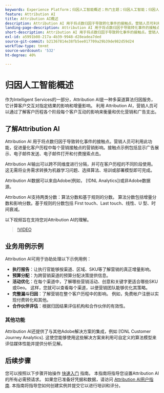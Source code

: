 ```yaml
---
keywords: Experience Platform；归因人工智能概述；热门主题；归因人工智能；归因人工智能
feature: Attribution AI
title: Attribution AI概述
description: Attribution AI 用于将点数归因于导致转化事件的接触点。营销人员可利用此功能，促进量化客户历程中每个营销接触点的营销影响。接触点示例包括显示广告展示、电子邮件发送、电子邮件打开和付费搜索点击。
landing-page-description: Attribution AI 用于将点数归因于导致转化事件的接触点。营销人员可利用此功能，促进量化客户历程中每个营销接触点的营销影响。
short-description: Attribution AI 用于将点数归因于导致转化事件的接触点。营销人员可利用此功能，促进量化客户历程中每个营销接触点的营销影响。
exl-id: a5991b08-217a-4b39-9948-d28eadea7ded
source-git-commit: b21367814e38fb5ee017709a29b39de982d59d24
workflow-type: tm+mt
source-wordcount: '532'
ht-degree: 40%

---
```


# 归因人工智能概述

作为Intelligent Services的一部分，Attribution AI是一种多渠道算法归因服务，它计算客户交互对指定结果的影响和增量影响。 利用 Attribution AI，营销人员可以通过了解客户历程各个阶段每个客户互动的影响来衡量和优化营销和广告支出。

## 了解Attribution AI

Attribution AI 用于将点数归因于导致转化事件的接触点。营销人员可利用此功能，促进量化客户历程中每个营销接触点的营销影响。接触点示例包括显示广告展示、电子邮件发送、电子邮件打开和付费搜索点击。

Attribution AI输出可以跨不同维度进行分隔，并可在客户历程的不同阶段使用。 这无需将业务需求转换为机器学习问题、选择算法、培训或部署模型即可完成。

Attribution AI数据可以来自Adobe(例如， [!DNL Analytics])或非Adobe数据源。

Attribution AI支持两类分数：算法分数和基于规则的分数。 算法分数包括增量分数和影响分数。基于规则的分数包括 First touch、Last touch、线性、U 型、时间衰减。

以下视频旨在支持您对Attribution AI的理解。

>[!VIDEO](https://video.tv.adobe.com/v/32667?learn=on&quality=12)

## 业务用例示例

Attribution AI可用于协助处理以下示例用例：

- **执行报告**：让执行官能够按渠道、区域、SKU等了解营销的真正增量影响。
- **预算分配**：为跨营销渠道的预算分配决策提供信息。
- **活动优化**：在每个渠道中，了解哪些营销活动、创意和关键字更适合哪些SKU或Geo。 这样，您就可以查看每个渠道，以便营销团队能够优化其策略。
- **完整漏斗归因**：了解营销在整个客户历程中的影响。 例如，免费帐户注册以实现付费转化和其他。
- **合作伙伴评估**：根据归因结果评估机构和合作伙伴的有效性。

### 其他功能

Attribution AI还提供了与其他Adobe解决方案的集成，例如 [!DNL Customer Journey Analytics]. 这使您能够使用这些解决方案来利用可自定义的算法模型来评估媒体性能并提供分析见解。

## 后续步骤

您可以按照以下步骤开始操作 [快速入门](./getting-started.md) 指南。 本指南将指导您设置Attribution AI的所有必需预请求。 如果您已准备好凭据和数据，请访问 [Attribution AI用户指南](./user-guide.md). 本指南将指导您如何创建实例并提交它以进行培训和评分。
